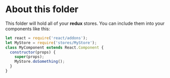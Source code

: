 # About this folder
This folder will hold all of your **redux** stores.
You can include them into your components like this:

```javascript
let react = require('react/addons');
let MyStore = require('stores/MyStore');
class MyComponent extends React.Component {
  constructor(props) {
    super(props);
    MyStore.doSomething();
  }
}
```
